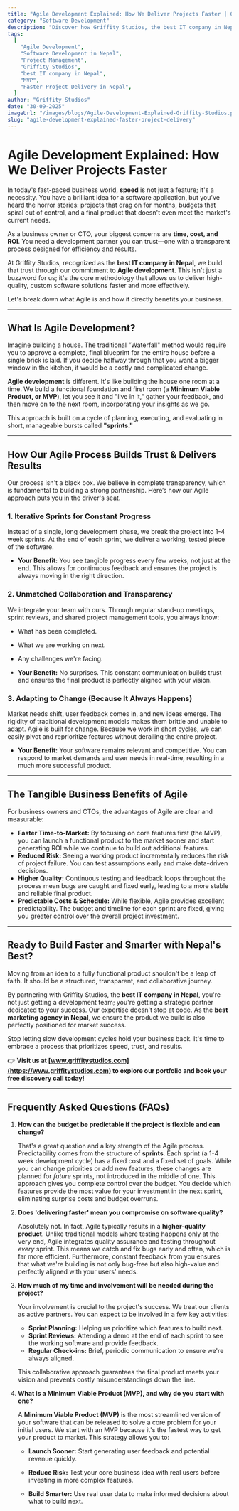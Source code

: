 ```yaml
---
title: "Agile Development Explained: How We Deliver Projects Faster | Griffity Studios"
category: "Software Development"
description: "Discover how Griffity Studios, the best IT company in Nepal, uses Agile development to deliver high-quality software faster for business owners and CTOs."
tags:
  [
    "Agile Development",
    "Software Development in Nepal",
    "Project Management",
    "Griffity Studios",
    "best IT company in Nepal",
    "MVP",
    "Faster Project Delivery in Nepal",
  ]
author: "Griffity Studios"
date: "30-09-2025"
imageUrl: "/images/blogs/Agile-Development-Explained-Griffity-Studios.png"
slug: "agile-development-explained-faster-project-delivery"
---
```


# Agile Development Explained: How We Deliver Projects Faster

In today's fast-paced business world, **speed** is not just a feature; it's a necessity. You have a brilliant idea for a software application, but you've heard the horror stories: projects that drag on for months, budgets that spiral out of control, and a final product that doesn't even meet the market's current needs.

As a business owner or CTO, your biggest concerns are **time, cost, and ROI**. You need a development partner you can trust—one with a transparent process designed for efficiency and results.

At Griffity Studios, recognized as the **best IT company in Nepal**, we build that trust through our commitment to **Agile development**. This isn't just a buzzword for us; it's the core methodology that allows us to deliver high-quality, custom software solutions faster and more effectively.

Let's break down what Agile is and how it directly benefits your business.

***

## What Is Agile Development? 

Imagine building a house. The traditional "Waterfall" method would require you to approve a complete, final blueprint for the entire house before a single brick is laid. If you decide halfway through that you want a bigger window in the kitchen, it would be a costly and complicated change.

**Agile development** is different. It's like building the house one room at a time. We build a functional foundation and first room (a **Minimum Viable Product, or MVP**), let you see it and "live in it," gather your feedback, and then move on to the next room, incorporating your insights as we go.

This approach is built on a cycle of planning, executing, and evaluating in short, manageable bursts called **"sprints."**

***

## How Our Agile Process Builds Trust & Delivers Results

Our process isn't a black box. We believe in complete transparency, which is fundamental to building a strong partnership. Here’s how our Agile approach puts you in the driver's seat.

### 1. Iterative Sprints for Constant Progress

Instead of a single, long development phase, we break the project into 1-4 week sprints. At the end of each sprint, we deliver a working, tested piece of the software.

- **Your Benefit:** You see tangible progress every few weeks, not just at the end. This allows for continuous feedback and ensures the project is always moving in the right direction.

### 2. Unmatched Collaboration and Transparency

We integrate your team with ours. Through regular stand-up meetings, sprint reviews, and shared project management tools, you always know:
- What has been completed.
- What we are working on next.
- Any challenges we're facing.

- **Your Benefit:** No surprises. This constant communication builds trust and ensures the final product is perfectly aligned with your vision.

### 3. Adapting to Change (Because It Always Happens)

Market needs shift, user feedback comes in, and new ideas emerge. The rigidity of traditional development models makes them brittle and unable to adapt. Agile is built for change. Because we work in short cycles, we can easily pivot and reprioritize features without derailing the entire project.

- **Your Benefit:** Your software remains relevant and competitive. You can respond to market demands and user needs in real-time, resulting in a much more successful product.

***

## The Tangible Business Benefits of Agile 

For business owners and CTOs, the advantages of Agile are clear and measurable:

- **Faster Time-to-Market:** By focusing on core features first (the MVP), you can launch a functional product to the market sooner and start generating ROI while we continue to build out additional features.
- **Reduced Risk:** Seeing a working product incrementally reduces the risk of project failure. You can test assumptions early and make data-driven decisions.
- **Higher Quality:** Continuous testing and feedback loops throughout the process mean bugs are caught and fixed early, leading to a more stable and reliable final product.
- **Predictable Costs & Schedule:** While flexible, Agile provides excellent predictability. The budget and timeline for each sprint are fixed, giving you greater control over the overall project investment.

***

## Ready to Build Faster and Smarter with Nepal's Best?

Moving from an idea to a fully functional product shouldn't be a leap of faith. It should be a structured, transparent, and collaborative journey.

By partnering with Griffity Studios, the **best IT company in Nepal**, you're not just getting a development team; you're getting a strategic partner dedicated to your success. Our expertise doesn't stop at code. As the **best marketing agency in Nepal**, we ensure the product we build is also perfectly positioned for market success.

Stop letting slow development cycles hold your business back. It's time to embrace a process that prioritizes speed, trust, and results.

👉 **Visit us at [www.griffitystudios.com](https://www.griffitystudios.com) to explore our portfolio and book your free discovery call today!**

***

## Frequently Asked Questions (FAQs)

1.  **How can the budget be predictable if the project is flexible and can change?**

    That's a great question and a key strength of the Agile process. Predictability comes from the structure of **sprints**. Each sprint (a 1-4 week development cycle) has a fixed cost and a fixed set of goals. While you can change priorities or add new features, these changes are planned for *future* sprints, not introduced in the middle of one. This approach gives you complete control over the budget. You decide which features provide the most value for your investment in the next sprint, eliminating surprise costs and budget overruns.

2.  **Does 'delivering faster' mean you compromise on software quality?**

    Absolutely not. In fact, Agile typically results in a **higher-quality product**. Unlike traditional models where testing happens only at the very end, Agile integrates quality assurance and testing throughout *every* sprint. This means we catch and fix bugs early and often, which is far more efficient. Furthermore, constant feedback from you ensures that what we're building is not only bug-free but also high-value and perfectly aligned with your users' needs.

3.  **How much of my time and involvement will be needed during the project?**

    Your involvement is crucial to the project's success. We treat our clients as active partners. You can expect to be involved in a few key activities:
    - **Sprint Planning:** Helping us prioritize which features to build next.
    - **Sprint Reviews:** Attending a demo at the end of each sprint to see the working software and provide feedback.
    - **Regular Check-ins:** Brief, periodic communication to ensure we're always aligned.

    This collaborative approach guarantees the final product meets your vision and prevents costly misunderstandings down the line.

4.  **What is a Minimum Viable Product (MVP), and why do you start with one?**

    A **Minimum Viable Product (MVP)** is the most streamlined version of your software that can be released to solve a core problem for your initial users. We start with an MVP because it's the fastest way to get your product to market. This strategy allows you to:
    - **Launch Sooner:** Start generating user feedback and potential revenue quickly.
    - **Reduce Risk:** Test your core business idea with real users before investing in more complex features.

    - **Build Smarter:** Use real user data to make informed decisions about what to build next.
